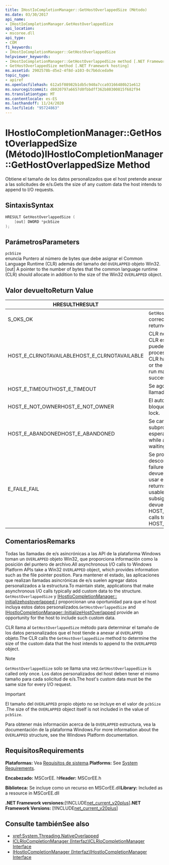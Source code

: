 ```yaml
---
title: IHostIoCompletionManager::GetHostOverlappedSize (Método)
ms.date: 03/30/2017
api_name:
- IHostIoCompletionManager.GetHostOverlappedSize
api_location:
- mscoree.dll
api_type:
- COM
f1_keywords:
- IHostIoCompletionManager::GetHostOverlappedSize
helpviewer_keywords:
- IHostIoCompletionManager::GetHostOverlappedSize method [.NET Framework hosting]
- GetHostOverlappedSize method [.NET Framework hosting]
ms.assetid: 2902578b-d5e2-4f8d-a103-0c7b6dceda9e
topic_type:
- apiref
ms.openlocfilehash: 612a5f08982b1db5c940a7cca93166480b21e612
ms.sourcegitcommit: d8020797a6657d0fbbdff362b80300815f682f94
ms.translationtype: MT
ms.contentlocale: es-ES
ms.lasthandoff: 11/24/2020
ms.locfileid: "95724863"
---
```

# <a name="ihostiocompletionmanagergethostoverlappedsize-method"></a><span data-ttu-id="6ac9e-102">IHostIoCompletionManager::GetHostOverlappedSize (Método)</span><span class="sxs-lookup"><span data-stu-id="6ac9e-102">IHostIoCompletionManager::GetHostOverlappedSize Method</span></span>

<span data-ttu-id="6ac9e-103">Obtiene el tamaño de los datos personalizados que el host pretende anexar a las solicitudes de e/s.</span><span class="sxs-lookup"><span data-stu-id="6ac9e-103">Gets the size of any custom data the host intends to append to I/O requests.</span></span>  
  
## <a name="syntax"></a><span data-ttu-id="6ac9e-104">Sintaxis</span><span class="sxs-lookup"><span data-stu-id="6ac9e-104">Syntax</span></span>  
  
```cpp  
HRESULT GetHostOverlappedSize (  
    [out] DWORD *pcbSize  
);  
```  
  
## <a name="parameters"></a><span data-ttu-id="6ac9e-105">Parámetros</span><span class="sxs-lookup"><span data-stu-id="6ac9e-105">Parameters</span></span>  

 `pcbSize`  
 <span data-ttu-id="6ac9e-106">enuncia Puntero al número de bytes que debe asignar el Common Language Runtime (CLR) además del tamaño del `OVERLAPPED` objeto Win32.</span><span class="sxs-lookup"><span data-stu-id="6ac9e-106">[out] A pointer to the number of bytes that the common language runtime (CLR) should allocate in addition to the size of the Win32 `OVERLAPPED` object.</span></span>  
  
## <a name="return-value"></a><span data-ttu-id="6ac9e-107">Valor devuelto</span><span class="sxs-lookup"><span data-stu-id="6ac9e-107">Return Value</span></span>  
  
|<span data-ttu-id="6ac9e-108">HRESULT</span><span class="sxs-lookup"><span data-stu-id="6ac9e-108">HRESULT</span></span>|<span data-ttu-id="6ac9e-109">Descripción</span><span class="sxs-lookup"><span data-stu-id="6ac9e-109">Description</span></span>|  
|-------------|-----------------|  
|<span data-ttu-id="6ac9e-110">S_OK</span><span class="sxs-lookup"><span data-stu-id="6ac9e-110">S_OK</span></span>|<span data-ttu-id="6ac9e-111">`GetHostOverlappedSize` se devolvió correctamente.</span><span class="sxs-lookup"><span data-stu-id="6ac9e-111">`GetHostOverlappedSize` returned successfully.</span></span>|  
|<span data-ttu-id="6ac9e-112">HOST_E_CLRNOTAVAILABLE</span><span class="sxs-lookup"><span data-stu-id="6ac9e-112">HOST_E_CLRNOTAVAILABLE</span></span>|<span data-ttu-id="6ac9e-113">CLR no se ha cargado en un proceso o CLR está en un estado en el que no puede ejecutar código administrado ni procesar la llamada correctamente.</span><span class="sxs-lookup"><span data-stu-id="6ac9e-113">The CLR has not been loaded into a process, or the CLR is in a state in which it cannot run managed code or process the call successfully.</span></span>|  
|<span data-ttu-id="6ac9e-114">HOST_E_TIMEOUT</span><span class="sxs-lookup"><span data-stu-id="6ac9e-114">HOST_E_TIMEOUT</span></span>|<span data-ttu-id="6ac9e-115">Se agotó el tiempo de espera de la llamada.</span><span class="sxs-lookup"><span data-stu-id="6ac9e-115">The call timed out.</span></span>|  
|<span data-ttu-id="6ac9e-116">HOST_E_NOT_OWNER</span><span class="sxs-lookup"><span data-stu-id="6ac9e-116">HOST_E_NOT_OWNER</span></span>|<span data-ttu-id="6ac9e-117">El autor de la llamada no posee el bloqueo.</span><span class="sxs-lookup"><span data-stu-id="6ac9e-117">The caller does not own the lock.</span></span>|  
|<span data-ttu-id="6ac9e-118">HOST_E_ABANDONED</span><span class="sxs-lookup"><span data-stu-id="6ac9e-118">HOST_E_ABANDONED</span></span>|<span data-ttu-id="6ac9e-119">Se canceló un evento mientras un subproceso o fibra bloqueados estaba esperando en él.</span><span class="sxs-lookup"><span data-stu-id="6ac9e-119">An event was canceled while a blocked thread or fiber was waiting on it.</span></span>|  
|<span data-ttu-id="6ac9e-120">E_FAIL</span><span class="sxs-lookup"><span data-stu-id="6ac9e-120">E_FAIL</span></span>|<span data-ttu-id="6ac9e-121">Se produjo un error grave desconocido.</span><span class="sxs-lookup"><span data-stu-id="6ac9e-121">An unknown catastrophic failure occurred.</span></span> <span data-ttu-id="6ac9e-122">Cuando un método devuelve E_FAIL, CLR ya no se puede usar en el proceso.</span><span class="sxs-lookup"><span data-stu-id="6ac9e-122">When a method returns E_FAIL, the CLR is no longer usable within the process.</span></span> <span data-ttu-id="6ac9e-123">Las llamadas subsiguientes a métodos de hospedaje devuelven HOST_E_CLRNOTAVAILABLE.</span><span class="sxs-lookup"><span data-stu-id="6ac9e-123">Subsequent calls to hosting methods return HOST_E_CLRNOTAVAILABLE.</span></span>|  
  
## <a name="remarks"></a><span data-ttu-id="6ac9e-124">Comentarios</span><span class="sxs-lookup"><span data-stu-id="6ac9e-124">Remarks</span></span>  

 <span data-ttu-id="6ac9e-125">Todas las llamadas de e/s asincrónicas a las API de la plataforma Windows toman un `OVERLAPPED` objeto Win32, que proporciona información como la posición del puntero de archivo.</span><span class="sxs-lookup"><span data-stu-id="6ac9e-125">All asynchronous I/O calls to Windows Platform APIs take a Win32 `OVERLAPPED` object, which provides information such as the file pointer position.</span></span> <span data-ttu-id="6ac9e-126">Para mantener el estado, las aplicaciones que realizan llamadas asincrónicas de e/s suelen agregar datos personalizados a la estructura.</span><span class="sxs-lookup"><span data-stu-id="6ac9e-126">To maintain state, applications that make asynchronous I/O calls typically add custom data to the structure.</span></span> <span data-ttu-id="6ac9e-127">`GetHostOverlappedSize` y [IHostIoCompletionManager:: initializehostoverlapped (](ihostiocompletionmanager-initializehostoverlapped-method.md) proporcionan una oportunidad para que el host incluya estos datos personalizados.</span><span class="sxs-lookup"><span data-stu-id="6ac9e-127">`GetHostOverlappedSize` and [IHostIoCompletionManager::InitializeHostOverlapped](ihostiocompletionmanager-initializehostoverlapped-method.md) provide an opportunity for the host to include such custom data.</span></span>  
  
 <span data-ttu-id="6ac9e-128">CLR llama al `GetHostOverlappedSize` método para determinar el tamaño de los datos personalizados que el host tiende a anexar al `OVERLAPPED` objeto.</span><span class="sxs-lookup"><span data-stu-id="6ac9e-128">The CLR calls the `GetHostOverlappedSize` method to determine the size of the custom data that the host intends to append to the `OVERLAPPED` object.</span></span>  
  
> [!NOTE]
> <span data-ttu-id="6ac9e-129">`GetHostOverlappedSize` solo se llama una vez.</span><span class="sxs-lookup"><span data-stu-id="6ac9e-129">`GetHostOverlappedSize` is called only once.</span></span> <span data-ttu-id="6ac9e-130">Los datos personalizados del host deben tener el mismo tamaño para cada solicitud de e/s.</span><span class="sxs-lookup"><span data-stu-id="6ac9e-130">The host's custom data must be the same size for every I/O request.</span></span>  
  
> [!IMPORTANT]
> <span data-ttu-id="6ac9e-131">El tamaño del `OVERLAPPED` propio objeto no se incluye en el valor de `pcbSize` .</span><span class="sxs-lookup"><span data-stu-id="6ac9e-131">The size of the `OVERLAPPED` object itself is not included in the value of `pcbSize`.</span></span>  
  
 <span data-ttu-id="6ac9e-132">Para obtener más información acerca de la `OVERLAPPED` estructura, vea la documentación de la plataforma Windows.</span><span class="sxs-lookup"><span data-stu-id="6ac9e-132">For more information about the `OVERLAPPED` structure, see the Windows Platform documentation.</span></span>  
  
## <a name="requirements"></a><span data-ttu-id="6ac9e-133">Requisitos</span><span class="sxs-lookup"><span data-stu-id="6ac9e-133">Requirements</span></span>  

 <span data-ttu-id="6ac9e-134">**Plataformas:** Vea [Requisitos de sistema](../../get-started/system-requirements.md).</span><span class="sxs-lookup"><span data-stu-id="6ac9e-134">**Platforms:** See [System Requirements](../../get-started/system-requirements.md).</span></span>  
  
 <span data-ttu-id="6ac9e-135">**Encabezado:** MSCorEE. h</span><span class="sxs-lookup"><span data-stu-id="6ac9e-135">**Header:** MSCorEE.h</span></span>  
  
 <span data-ttu-id="6ac9e-136">**Biblioteca:** Se incluye como un recurso en MSCorEE.dll</span><span class="sxs-lookup"><span data-stu-id="6ac9e-136">**Library:** Included as a resource in MSCorEE.dll</span></span>  
  
 <span data-ttu-id="6ac9e-137">**.NET Framework versiones:**[!INCLUDE[net_current_v20plus](../../../../includes/net-current-v20plus-md.md)]</span><span class="sxs-lookup"><span data-stu-id="6ac9e-137">**.NET Framework Versions:** [!INCLUDE[net_current_v20plus](../../../../includes/net-current-v20plus-md.md)]</span></span>  
  
## <a name="see-also"></a><span data-ttu-id="6ac9e-138">Consulte también</span><span class="sxs-lookup"><span data-stu-id="6ac9e-138">See also</span></span>

- <xref:System.Threading.NativeOverlapped>
- [<span data-ttu-id="6ac9e-139">ICLRIoCompletionManager (Interfaz)</span><span class="sxs-lookup"><span data-stu-id="6ac9e-139">ICLRIoCompletionManager Interface</span></span>](iclriocompletionmanager-interface.md)
- [<span data-ttu-id="6ac9e-140">IHostIoCompletionManager (Interfaz)</span><span class="sxs-lookup"><span data-stu-id="6ac9e-140">IHostIoCompletionManager Interface</span></span>](ihostiocompletionmanager-interface.md)
